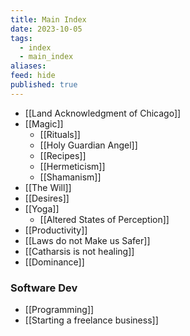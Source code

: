 ```yaml
---
title: Main Index
date: 2023-10-05
tags:
  - index
  - main_index
aliases: 
feed: hide
published: true
---
```


- [[Land Acknowledgment of Chicago]]
- [[Magic]]
	- [[Rituals]]
	- [[Holy Guardian Angel]]
	- [[Recipes]]
	- [[Hermeticism]]
	- [[Shamanism]]
- [[The Will]]
- [[Desires]]
- [[Yoga]]
	- [[Altered States of Perception]]
- [[Productivity]]
- [[Laws do not Make us Safer]]
- [[Catharsis is not healing]]
- [[Dominance]]
### Software Dev
- [[Programming]]
- [[Starting a freelance business]]